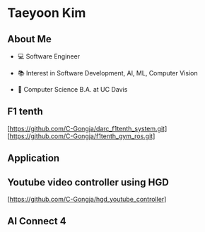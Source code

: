 # Taeyoon Kim

## About Me
 * :computer: Software Engineer
 * :books: Interest in Software Development, AI, ML, Computer Vision

 * :school: Computer Science B.A. at UC Davis

## F1 tenth
[https://github.com/C-Gongja/darc_f1tenth_system.git] <br>
[https://github.com/C-Gongja/f1tenth_gym_ros.git]
## Application
## Youtube video controller using HGD
[https://github.com/C-Gongja/hgd_youtube_controller]
## AI Connect 4 
<!--
**C-Gongja/C-Gongja** is a ✨ _special_ ✨ repository because its `README.md` (this file) appears on your GitHub profile.

Here are some ideas to get you started:

- 🔭 I’m currently working on ...
- 🌱 I’m currently learning ...
- 👯 I’m looking to collaborate on ...
- 🤔 I’m looking for help with ...
- 💬 Ask me about ...
- 📫 How to reach me: ...
- 😄 Pronouns: ...
- ⚡ Fun fact: ...
-->

